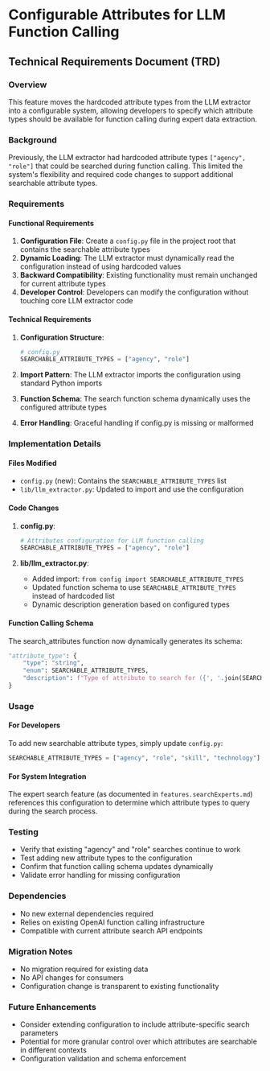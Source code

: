 # Configurable Attributes for LLM Function Calling

## Technical Requirements Document (TRD)

### Overview
This feature moves the hardcoded attribute types from the LLM extractor into a configurable system, allowing developers to specify which attribute types should be available for function calling during expert data extraction.

### Background
Previously, the LLM extractor had hardcoded attribute types `["agency", "role"]` that could be searched during function calling. This limited the system's flexibility and required code changes to support additional searchable attribute types.

### Requirements

#### Functional Requirements
1. **Configuration File**: Create a `config.py` file in the project root that contains the searchable attribute types
2. **Dynamic Loading**: The LLM extractor must dynamically read the configuration instead of using hardcoded values
3. **Backward Compatibility**: Existing functionality must remain unchanged for current attribute types
4. **Developer Control**: Developers can modify the configuration without touching core LLM extractor code

#### Technical Requirements
1. **Configuration Structure**: 
   ```python
   # config.py
   SEARCHABLE_ATTRIBUTE_TYPES = ["agency", "role"]
   ```

2. **Import Pattern**: The LLM extractor imports the configuration using standard Python imports
3. **Function Schema**: The search function schema dynamically uses the configured attribute types
4. **Error Handling**: Graceful handling if config.py is missing or malformed

### Implementation Details

#### Files Modified
- `config.py` (new): Contains the `SEARCHABLE_ATTRIBUTE_TYPES` list
- `lib/llm_extractor.py`: Updated to import and use the configuration

#### Code Changes
1. **config.py**:
   ```python
   # Attributes configuration for LLM function calling
   SEARCHABLE_ATTRIBUTE_TYPES = ["agency", "role"]
   ```

2. **lib/llm_extractor.py**:
   - Added import: `from config import SEARCHABLE_ATTRIBUTE_TYPES`
   - Updated function schema to use `SEARCHABLE_ATTRIBUTE_TYPES` instead of hardcoded list
   - Dynamic description generation based on configured types

#### Function Calling Schema
The search_attributes function now dynamically generates its schema:
```python
"attribute_type": {
    "type": "string",
    "enum": SEARCHABLE_ATTRIBUTE_TYPES,
    "description": f"Type of attribute to search for ({', '.join(SEARCHABLE_ATTRIBUTE_TYPES)} are supported)"
}
```

### Usage

#### For Developers
To add new searchable attribute types, simply update `config.py`:
```python
SEARCHABLE_ATTRIBUTE_TYPES = ["agency", "role", "skill", "technology"]
```

#### For System Integration
The expert search feature (as documented in `features.searchExperts.md`) references this configuration to determine which attribute types to query during the search process.

### Testing
- Verify that existing "agency" and "role" searches continue to work
- Test adding new attribute types to the configuration
- Confirm that function calling schema updates dynamically
- Validate error handling for missing configuration

### Dependencies
- No new external dependencies required
- Relies on existing OpenAI function calling infrastructure
- Compatible with current attribute search API endpoints

### Migration Notes
- No migration required for existing data
- No API changes for consumers
- Configuration change is transparent to existing functionality

### Future Enhancements
- Consider extending configuration to include attribute-specific search parameters
- Potential for more granular control over which attributes are searchable in different contexts
- Configuration validation and schema enforcement